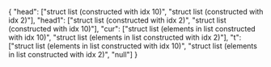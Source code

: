 {
  "head": ["struct list (constructed with idx 10)", "struct list (constructed with idx 2)"],
  "head1": ["struct list (constructed with idx 2)", "struct list (constructed with idx 10)"],
  "cur": ["struct list (elements in list constructed with idx 10)", "struct list (elements in list constructed with idx 2)"],
  "t": ["struct list (elements in list constructed with idx 10)", "struct list (elements in list constructed with idx 2)", "null"]
}
